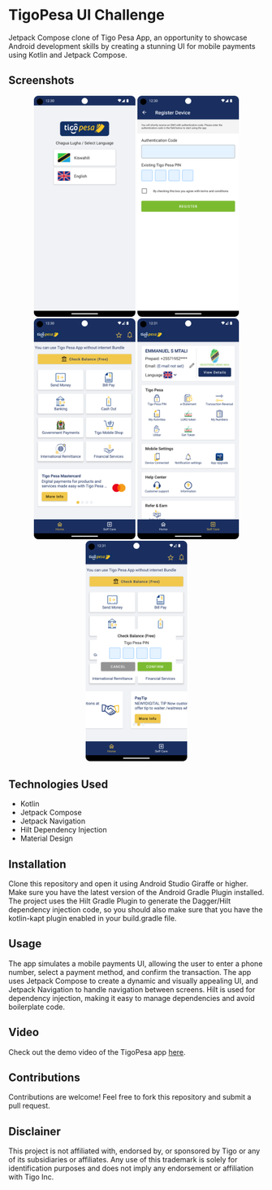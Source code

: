 # TigoPesa UI Challenge
Jetpack Compose clone of Tigo Pesa App, an opportunity to showcase Android development skills by creating a stunning UI for mobile payments using Kotlin and Jetpack Compose.

## Screenshots

<p align="center">
<img src="docs/language.png" width="200px" />

<img src="docs/auth.png" width="200px" />

<img src="docs/home.png" width="200px" />

<img src="docs/self_service.png" width="200px" />

<img src="docs/otp.png" width="200px%" />
</p>

## Technologies Used
- Kotlin
- Jetpack Compose
- Jetpack Navigation
- Hilt Dependency Injection
- Material Design

## Installation
Clone this repository and open it using Android Studio Giraffe or higher. Make sure you have the latest version of the Android Gradle Plugin installed. The project uses the Hilt Gradle Plugin to generate the Dagger/Hilt dependency injection code, so you should also make sure that you have the kotlin-kapt plugin enabled in your build.gradle file.

## Usage
The app simulates a mobile payments UI, allowing the user to enter a phone number, select a payment method, and confirm the transaction. The app uses Jetpack Compose to create a dynamic and visually appealing UI, and Jetpack Navigation to handle navigation between screens. Hilt is used for dependency injection, making it easy to manage dependencies and avoid boilerplate code.

## Video
Check out the demo video of the TigoPesa app [here](docs/Tigo.mp4).

## Contributions
Contributions are welcome! Feel free to fork this repository and submit a pull request.

## Disclainer
This project is not affiliated with, endorsed by, or sponsored by Tigo or any of its subsidiaries or affiliates. Any use of this trademark is solely for identification purposes and does not imply any endorsement or affiliation with Tigo Inc.
